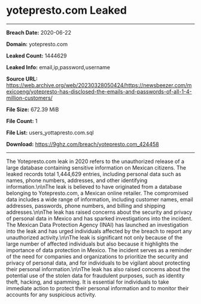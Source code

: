 # yotepresto.com Leaked

------------
**Breach Date:** 2020-06-22

**Domain:** yotepresto.com

**Leaked Count:** 1444629

**Leaked Info:** email,ip,password,username

**Source URL:** https://web.archive.org/web/20230328050424/https://newsbeezer.com/mexicoeng/yotepresto-has-disclosed-the-emails-and-passwords-of-all-1-4-million-customers/

**File Size:** 672.39 MiB

**File Count:** 1

**File List:** users_yottapresto.com.sql

**Download:** https://9ghz.com/breach/yotepresto.com_424458

------------
The Yotepresto.com leak in 2020 refers to the unauthorized release of a large database containing sensitive information on Mexican citizens. The leaked records total 1,444,629 entries, including personal data such as names, phone numbers, addresses, and other identifying information.\n\nThe leak is believed to have originated from a database belonging to Yotepresto.com, a Mexican online retailer. The compromised data includes a wide range of information, including customer names, email addresses, passwords, phone numbers, and billing and shipping addresses.\n\nThe leak has raised concerns about the security and privacy of personal data in Mexico and has sparked investigations into the incident. The Mexican Data Protection Agency (INAI) has launched an investigation into the leak and has urged individuals affected by the breach to report any unauthorized activity.\n\nThe leak is significant not only because of the large number of affected individuals but also because it highlights the importance of data protection in Mexico. The incident serves as a reminder of the need for companies and organizations to prioritize the security and privacy of personal data, and for individuals to be vigilant about protecting their personal information.\n\nThe leak has also raised concerns about the potential use of the stolen data for fraudulent purposes, such as identity theft, hacking, and spamming. It is essential for individuals to take immediate action to protect their personal information and to monitor their accounts for any suspicious activity.
